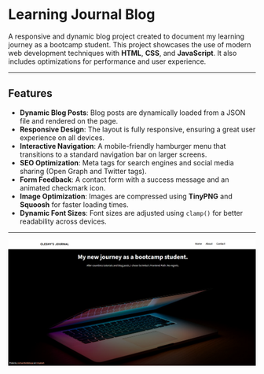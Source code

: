 # Learning Journal Blog

A responsive and dynamic blog project created to document my learning journey as a bootcamp student. This project showcases the use of modern web development techniques with **HTML**, **CSS**, and **JavaScript**. It also includes optimizations for performance and user experience.

---

## **Features**

- **Dynamic Blog Posts**: Blog posts are dynamically loaded from a JSON file and rendered on the page.
- **Responsive Design**: The layout is fully responsive, ensuring a great user experience on all devices.
- **Interactive Navigation**: A mobile-friendly hamburger menu that transitions to a standard navigation bar on larger screens.
- **SEO Optimization**: Meta tags for search engines and social media sharing (Open Graph and Twitter tags).
- **Form Feedback**: A contact form with a success message and an animated checkmark icon.
- **Image Optimization**: Images are compressed using **TinyPNG** and **Squoosh** for faster loading times.
- **Dynamic Font Sizes**: Font sizes are adjusted using `clamp()` for better readability across devices.

---

![Desktop View of the website](desktop.PNG)
